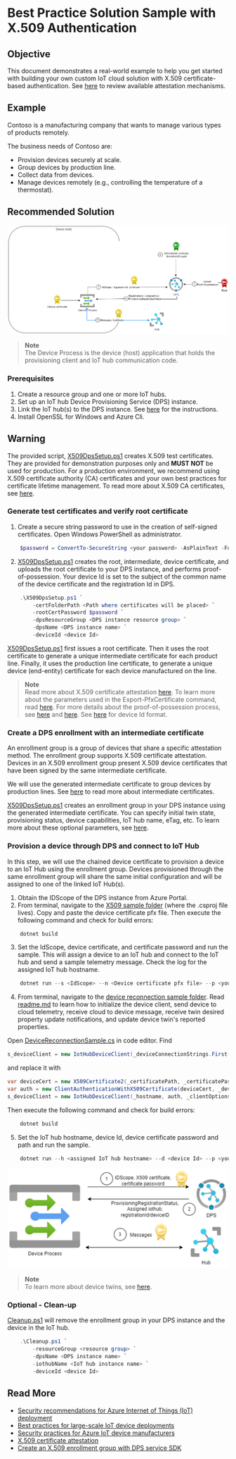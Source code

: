 # Best Practice Solution Sample with X.509 Authentication

## Objective

This document demonstrates a real-world example to help you get started with building your own custom IoT cloud solution with X.509 certificate-based authentication. See [here](https://learn.microsoft.com/azure/iot-dps/concepts-service#attestation-mechanism) to review available attestation mechanisms.

## Example

Contoso is a manufacturing company that wants to manage various types of products remotely.

The business needs of Contoso are:

- Provision devices securely at scale.
- Group devices by production line.
- Collect data from devices.
- Manage devices remotely (e.g., controlling the temperature of a thermostat).

## Recommended Solution

![solution](media/auth_flow_diagram.png)
> **Note**\
> The Device Process is the device (host) application that holds the provisioning client and IoT hub communication code.

### Prerequisites

1. Create a resource group and one or more IoT hubs.
2. Set up an IoT hub Device Provisioning Service (DPS) instance.
3. Link the IoT hub(s) to the DPS instance.
See [here](https://learn.microsoft.com/azure/iot-dps/quick-setup-auto-provision) for the instructions.
4. Install OpenSSL for Windows and Azure Cli.

## Warning

The provided script, [X509DpsSetup.ps1](https://github.com/Azure/azure-iot-sdk-csharp/tree/previews/v2/provisioning/device/samples/solutions/BestPracticeSampleX509/X509DpsSetup.ps1) creates X.509 test certificates. They are provided for demonstration purposes only and **MUST NOT** be used for production. For a production environment, we recommend using X.509 certificate authority (CA) certificates and your own best practices for certificate lifetime management. To read more about X.509 CA certificates, see [here](https://learn.microsoft.com/en-us/azure/iot-hub/iot-hub-x509ca-concept).

### Generate test certificates and verify root certificate

1. Create a secure string password to use in the creation of self-signed certificates. Open Windows PowerShell as administrator.

```powershell
    $password = ConvertTo-SecureString <your password> -AsPlainText -Force
```

2. [X509DpsSetup.ps1](https://github.com/Azure/azure-iot-sdk-csharp/tree/previews/v2/provisioning/device/samples/solutions/BestPracticeSampleX509/X509DpsSetup.ps1) creates the root, intermediate, device certificate, and uploads the root certificate to your DPS instance, and performs proof-of-possession. Your device Id is set to the subject of the common name of the device certificate and the registration Id in DPS.

```powershell
    .\X509DpsSetup.ps1 `
        -certFolderPath <Path where certificates will be placed> `
        -rootCertPassword $password `
        -dpsResourceGroup <DPS instance resource group> `
        -dpsName <DPS instance name> `
        -deviceId <device Id>
```

[X509DpsSetup.ps1](https://github.com/Azure/azure-iot-sdk-csharp/tree/previews/v2/provisioning/device/samples/solutions/BestPracticeSampleX509/X509DpsSetup.ps1) first issues a root certificate. Then it uses the root certificate to generate a unique intermediate certificate for each product line. Finally, it uses the production line certificate, to generate a unique device (end-entity) certificate for each device manufactured on the line.

> **Note**\
> Read more about X.509 certificate attestation [here](https://learn.microsoft.com/azure/iot-dps/concepts-x509-attestation).
> To learn more about the parameters used in the Export-PfxCertificate command, read [here](https://learn.microsoft.com/powershell/module/pki/export-pfxcertificate?view=windowsserver2022-ps#-password).
> For more details about the proof-of-possession process, see [here](https://learn.microsoft.com/azure/iot-hub/iot-hub-x509ca-concept#proof-of-possession) and [here](https://learn.microsoft.com/azure/iot-dps/how-to-verify-certificates).
> See [here](https://learn.microsoft.com/azure/iot-dps/concepts-service#registration-id) for device Id format.

### Create a DPS enrollment with an intermediate certificate

An enrollment group is a group of devices that share a specific attestation method. The enrollment group supports X.509 certificate attestation. Devices in an X.509 enrollment group present X.509 device certificates that have been signed by the same intermediate certificate.

We will use the generated intermediate certificate to group devices by production lines. See [here](https://learn.microsoft.com/azure/iot-dps/concepts-x509-attestation#why-are-intermediate-certs-useful) to read more about intermediate certificates.

[X509DpsSetup.ps1](https://github.com/Azure/azure-iot-sdk-csharp/tree/previews/v2/provisioning/device/samples/solutions/BestPracticeSampleX509/X509DpsSetup.ps1) creates an enrollment group in your DPS instance using the generated intermediate certificate.
You can specify initial twin state, provisioning status, device capabilities, IoT hub name, eTag, etc. To learn more about these optional parameters, see [here](https://learn.microsoft.com/cli/azure/iot/dps/enrollment-group?view=azure-cli-latest#az-iot-dps-enrollment-group-create).

### Provision a device through DPS and connect to IoT Hub

In this step, we will use the chained device certificate to provision a device to an IoT Hub using the enrollment group. Devices provisioned through the same enrollment group will share the same initial configuration and will be assigned to one of the linked IoT Hub(s).

1. Obtain the IDScope of the DPS instance from Azure Portal.
2. From terminal, navigate to the [X509 sample folder](</provisioning/device/samples/getting started/X509Sample>) (where the .csproj file lives). Copy and paste the device certificate pfx file. Then execute the following command and check for build errors:

```powershell
    dotnet build
```

3. Set the IdScope, device certificate, and certificate password and run the sample. This will assign a device to an IoT hub and connect to the IoT hub and send a sample telemetry message. Check the log for the assigned IoT hub hostname.

```powershell
    dotnet run --s <IdScope> --n <Device certificate pfx file> --p <your password>
```

4. From terminal, navigate to the [device reconnection sample folder](</iothub/device/samples/how to guides/DeviceReconnectionSample>). Read [readme.md](</iothub/device/samples/how to guides/DeviceReconnectionSample/readme.md>) to learn how to initialize the device client, send device to cloud telemetry, receive cloud to device message, receive twin desired property update notifications, and update device twin's reported properties.

Open [DeviceReconnectionSample.cs](</iothub/device/samples/how to guides/DeviceReconnectionSample/DeviceReconnectionSample.cs>) in code editor. Find

```csharp
s_deviceClient = new IotHubDeviceClient(_deviceConnectionStrings.First(), _clientOptions);
```

and replace it with

```csharp
var deviceCert = new X509Certificate2(_certificatePath, _certificatePassword);
var auth = new ClientAuthenticationWithX509Certificate(deviceCert, _deviceId);
s_deviceClient = new IotHubDeviceClient(_hostname, auth, _clientOptions);
```

Then execute the following command and check for build errors:

```powershell
    dotnet build
```

5. Set the IoT hub hostname, device Id, device certificate password and path and run the sample.

```powershell
    dotnet run --h <assigned IoT hub hostname> --d <device Id> --p <your password> --n <path to device certificate pfx file>
```

![x509-bootsequence](media/bootsequence.png)
> **Note**\
> To learn more about device twins, see [here](https://learn.microsoft.com/azure/iot-hub/iot-hub-devguide-device-twins).

### Optional - Clean-up

[Cleanup.ps1](https://github.com/Azure/azure-iot-sdk-csharp/tree/previews/v2/provisioning/device/samples/solutions/BestPracticeSampleX509/Cleanup.ps1) will remove the enrollment group in your DPS instance and the device in the IoT hub.

```powershell
    .\Cleanup.ps1 `
        -resourceGroup <resource group> `
        -dpsName <DPS instance name> `
        -iothubName <IoT hub instance name> `
        -deviceId <device Id>
```

## Read More

- [Security recommendations for Azure Internet of Things (IoT) deployment](https://learn.microsoft.com/azure/iot-fundamentals/security-recommendations)
- [Best practices for large-scale IoT device deployments](https://learn.microsoft.com/azure/iot-dps/concepts-deploy-at-scale)
- [Security practices for Azure IoT device manufacturers](https://learn.microsoft.com/azure/iot-dps/concepts-device-oem-security-practices)
- [X.509 certificate attestation](https://learn.microsoft.com/azure/iot-dps/concepts-x509-attestation)
- [Create an X.509 enrollment group with DPS service SDK](https://learn.microsoft.com/azure/iot-dps/quick-enroll-device-x509?pivots=programming-language-csharp)